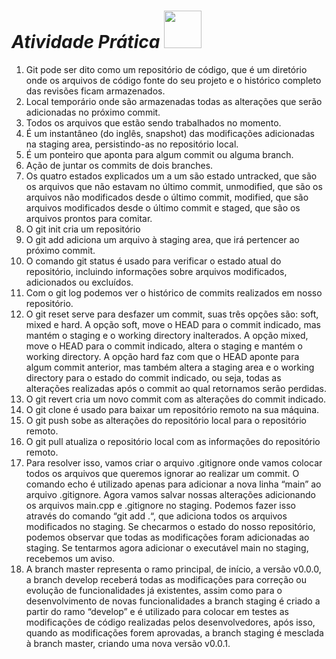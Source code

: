 # **_Atividade Prática_** <img src="https://github.com/user-attachments/assets/03fd1085-ff9d-47f4-b58e-f0b47ce8bb03" width="60" />
<ol>
<li>Git pode ser dito como um repositório de código, que é um diretório onde os arquivos de código fonte do seu projeto e o histórico completo das revisões ficam armazenados.</li>
<li>Local temporário onde são armazenadas todas as alterações que serão adicionadas no próximo commit.</li>
<li>Todos os arquivos que estão sendo trabalhados no momento.</li>
<li>É um instantâneo (do inglês, snapshot) das modificações adicionadas na staging area, persistindo-as no repositório local.</li>
<li>É um ponteiro que aponta para algum commit ou alguma branch.</li>
<li>Ação de juntar os commits de dois branches.</li>
<li>Os quatro estados explicados um a um são estado untracked, que são os arquivos que não estavam no último commit, unmodified, que são os arquivos não modificados desde o último commit, modified, que são arquivos modificados desde o último commit e staged, que são os arquivos prontos para comitar.</li>
<li>O git init cria um repositório</li>
<li>O git add adiciona um arquivo à staging area, que irá pertencer ao próximo commit.</li>
<li>O comando git status é usado para verificar o estado atual do repositório, incluindo informações sobre arquivos modificados, adicionados ou excluídos.</li>
<li>Com o git log podemos ver o histórico de commits realizados em nosso repositório.</li>
<li>O git reset serve para desfazer um commit, suas três opções são: soft, mixed e hard. A opção soft, move o HEAD para o commit indicado, mas mantém o staging e o working directory inalterados. A opção mixed, move o HEAD para o commit indicado, altera o staging e mantém o working directory. A opção hard faz com que o HEAD aponte para algum commit anterior, mas também altera a staging area e o working directory para o estado do commit indicado, ou seja, todas as alterações realizadas após o commit ao qual retornamos serão perdidas.</li>
<li>O git revert cria um novo commit com as alterações do commit indicado.</li>
<li>O git clone é usado para baixar um repositório remoto na sua máquina.</li>
<li>O git push sobe as alterações do repositório local para o repositório remoto.</li>
<li>O git pull atualiza o repositório local com as informações do repositório remoto.</li>
<li>Para resolver isso, vamos criar o arquivo .gitignore onde vamos colocar todos os arquivos que queremos ignorar ao realizar um commit. O comando echo é utilizado apenas para adicionar a nova linha “main” ao arquivo .gitignore. Agora vamos salvar nossas alterações adicionando os arquivos main.cpp e .gitignore no staging. Podemos fazer isso através do comando “git add .“, que adiciona todos os arquivos modificados no staging. Se checarmos o estado do nosso repositório, podemos observar que todas as modificações foram adicionadas ao staging. Se tentarmos agora adicionar o executável main no staging, recebemos um aviso.</li> 
<li>A branch master representa o ramo principal, de início, a versão v0.0.0, a branch develop receberá todas as modificações para correção ou evolução de funcionalidades já existentes, assim como para o desenvolvimento de novas funcionalidades a branch staging é criado a partir do ramo “develop” e é utilizado para colocar em testes as modificações de código realizadas pelos desenvolvedores, após isso, quando as modificações forem aprovadas, a branch staging é mesclada à branch master, criando uma nova versão v0.0.1.</li>
<ol>
